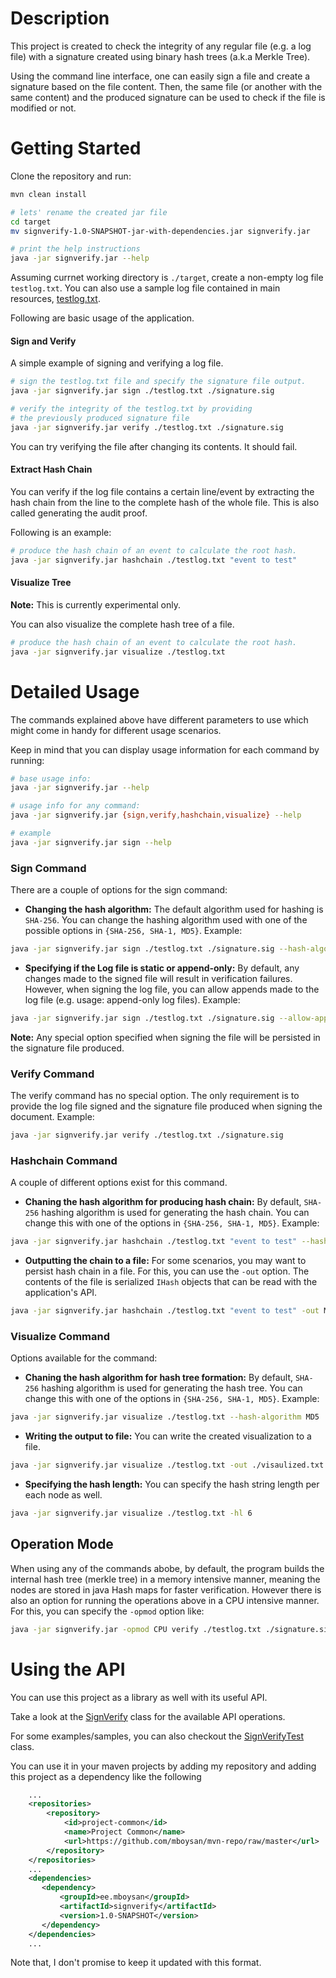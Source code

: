 # Description

This project is created to check the integrity of any regular file (e.g. a log file) with a signature created using
binary hash trees (a.k.a Merkle Tree).

Using the command line interface, one can easily sign a file and create a signature based on the file content. 
Then, the same file (or another with the same content) and the produced signature can be used to check if the file
is modified or not.

# Getting Started

Clone the repository and run:

```bash
mvn clean install

# lets' rename the created jar file
cd target
mv signverify-1.0-SNAPSHOT-jar-with-dependencies.jar signverify.jar

# print the help instructions
java -jar signverify.jar --help
```

Assuming currnet working directory is ```./target```, create a non-empty log file ```testlog.txt```. You can also use 
a sample log file contained in main resources, [testlog.txt](https://github.com/mboysan/guardtime-assignment/blob/master/src/main/resources/testlog.txt).

Following are basic usage of the application.

#### Sign and Verify

A simple example of signing and verifying a log file.

```bash
# sign the testlog.txt file and specify the signature file output.
java -jar signverify.jar sign ./testlog.txt ./signature.sig

# verify the integrity of the testlog.txt by providing 
# the previously produced signature file
java -jar signverify.jar verify ./testlog.txt ./signature.sig
```

You can try verifying the file after changing its contents. It should fail.

#### Extract Hash Chain

You can verify if the log file contains a certain line/event by extracting the hash chain from the line to the 
complete hash of the whole file. This is also called generating the audit proof.

Following is an example:

```bash
# produce the hash chain of an event to calculate the root hash.
java -jar signverify.jar hashchain ./testlog.txt "event to test"
```

#### Visualize Tree

**Note:** This is currently experimental only.

You can also visualize the complete hash tree of a file.

```bash
# produce the hash chain of an event to calculate the root hash.
java -jar signverify.jar visualize ./testlog.txt
```

# Detailed Usage

The commands explained above have different parameters to use which might come in handy for different usage scenarios.

Keep in mind that you can display usage information for each command by running:

```bash
# base usage info:
java -jar signverify.jar --help

# usage info for any command:
java -jar signverify.jar {sign,verify,hashchain,visualize} --help

# example
java -jar signverify.jar sign --help
```

### Sign Command

There are a couple of options for the sign command:

* **Changing the hash algorithm:** The default algorithm used for hashing is ```SHA-256```. You can change the hashing 
algorithm used with one of the possible options in ```{SHA-256, SHA-1, MD5}```. Example:
```bash
java -jar signverify.jar sign ./testlog.txt ./signature.sig --hash-algorithm MD5
```

* **Specifying if the Log file is static or append-only:** By default, any changes made to the signed file will
result in verification failures. However, when signing the log file, you can allow appends made to the log file
(e.g. usage: append-only log files). Example:
```bash
java -jar signverify.jar sign ./testlog.txt ./signature.sig --allow-append true
```

**Note:** Any special option specified when signing the file will be persisted in the signature file produced.

### Verify Command

The verify command has no special option. The only requirement is to provide the log file signed and the signature file 
produced when signing the document. Example:
```bash
java -jar signverify.jar verify ./testlog.txt ./signature.sig
```

### Hashchain Command

A couple of different options exist for this command.

* **Chaning the hash algorithm for producing hash chain:** By default, ```SHA-256``` hashing algorithm is used for 
generating the hash chain. You can change this with one of the options in ```{SHA-256, SHA-1, MD5}```. Example:
```bash
java -jar signverify.jar hashchain ./testlog.txt "event to test" --hash-algorithm MD5
```

* **Outputting the chain to a file:** For some scenarios, you may want to persist hash chain in a file. For this, you
can use the ```-out``` option. The contents of the file is serialized ```IHash``` objects that can be read with the 
application's API.
```bash
java -jar signverify.jar hashchain ./testlog.txt "event to test" -out MD5
```

### Visualize Command

Options available for the command:

* **Chaning the hash algorithm for hash tree formation:** By default, ```SHA-256``` hashing algorithm is used for 
generating the hash tree. You can change this with one of the options in ```{SHA-256, SHA-1, MD5}```. Example:
```bash
java -jar signverify.jar visualize ./testlog.txt --hash-algorithm MD5
```

* **Writing the output to file:** You can write the created visualization to a file.
```bash
java -jar signverify.jar visualize ./testlog.txt -out ./visaulized.txt
```

* **Specifying the hash length:** You can specify the hash string length per each node as well.
```bash
java -jar signverify.jar visualize ./testlog.txt -hl 6
```

## Operation Mode

When using any of the commands abobe, by default, the program builds the internal hash tree (merkle tree) in a memory 
intensive manner, meaning the nodes are stored in java Hash maps for faster verification. However there is also an 
option for running the operations above in a CPU intensive manner. For this, you can specify the ```-opmod``` option 
like:
```bash
java -jar signverify.jar -opmod CPU verify ./testlog.txt ./signature.sig
```

# Using the API

You can use this project as a library as well with its useful API.

Take a look at the [SignVerify](https://github.com/mboysan/guardtime-assignment/blob/master/src/main/java/ops/SignVerify.java)
class for the available API operations.

For some examples/samples, you can also checkout the [SignVerifyTest](https://github.com/mboysan/guardtime-assignment/blob/master/src/test/java/ops/SignVerifyTest.java)
class.

You can use it in your maven projects by adding my repository and adding this project as a dependency like the following
```xml
    ...
    <repositories>
        <repository>
            <id>project-common</id>
            <name>Project Common</name>
            <url>https://github.com/mboysan/mvn-repo/raw/master</url>
        </repository>
    </repositories>
    ...
    <dependencies>
       <dependency>
           <groupId>ee.mboysan</groupId>
           <artifactId>signverify</artifactId>
           <version>1.0-SNAPSHOT</version>
       </dependency>
    </dependencies>
    ...
```

Note that, I don't promise to keep it updated with this format.